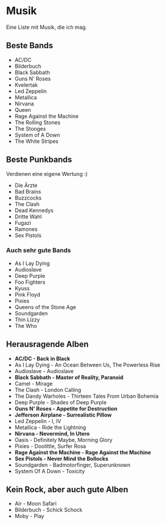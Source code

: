 # Musik
Eine Liste mit Musik, die ich mag.

## Beste Bands
- AC/DC
- Bilderbuch
- Black Sabbath
- Guns N' Roses
- Kvelertak
- Led Zeppelin
- Metallica
- Nirvana
- Queen
- Rage Against the Machine
- The Rolling Stones
- The Stooges
- System of A Down
- The White Stripes

## Beste Punkbands
Verdienen eine eigene Wertung :)
- Die Ärzte
- Bad Brains
- Buzzcocks
- The Clash
- Dead Kennedys
- Dritte Wahl
- Fugazi
- Ramones
- Sex Pistols

### Auch sehr gute Bands
- As I Lay Dying
- Audioslave
- Deep Purple
- Foo Fighters
- Kyuss
- Pink Floyd
- Pixies
- Queens of the Stone Age
- Soundgarden
- Thin Lizzy
- The Who

## Herausragende Alben
- **AC/DC - Back in Black**
- As I Lay Dying - An Ocean Between Us, The Powerless Rise
- Audioslave - Audioslave
- **Black Sabbath - Master of Reality, Paranoid**
- Camel - Mirage
- The Clash - London Calling
- The Dandy Warholes - Thirteen Tales From Urban Bohemia
- Deep Purple - Shades of Deep Purple
- **Guns N' Roses - Appetite for Destruction**
- **Jefferson Airplane - Surrealistic Pillow**
- Led Zeppelin - I, IV
- Metallica - Ride the Lightning
- **Nirvana - Nevermind, In Utero**
- Oasis - Definitely Maybe, Morning Glory
- Pixies - Doolittle, Surfer Rosa
- **Rage Against the Machine - Rage Against the Machine**
- **Sex Pistols - Never Mind the Bollocks**
- Soundgarden - Badmotorfinger, Superunknown
- System Of A Down - Toxicity

## Kein Rock, aber auch gute Alben
- Air - Moon Safari
- Bilderbuch - Schick Schock
- Moby - Play
